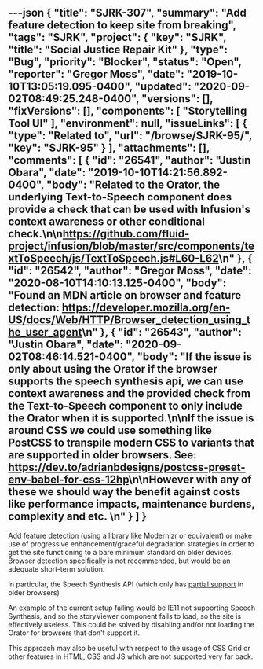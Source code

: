 ---json
{
  "title": "SJRK-307",
  "summary": "Add feature detection to keep site from breaking",
  "tags": "SJRK",
  "project": {
    "key": "SJRK",
    "title": "Social Justice Repair Kit"
  },
  "type": "Bug",
  "priority": "Blocker",
  "status": "Open",
  "reporter": "Gregor Moss",
  "date": "2019-10-10T13:05:19.095-0400",
  "updated": "2020-09-02T08:49:25.248-0400",
  "versions": [],
  "fixVersions": [],
  "components": [
    "Storytelling Tool UI"
  ],
  "environment": null,
  "issueLinks": [
    {
      "type": "Related to",
      "url": "/browse/SJRK-95/",
      "key": "SJRK-95"
    }
  ],
  "attachments": [],
  "comments": [
    {
      "id": "26541",
      "author": "Justin Obara",
      "date": "2019-10-10T14:21:56.892-0400",
      "body": "Related to the Orator, the underlying Text-to-Speech component does provide a check that can be used with Infusion's context awareness or other conditional check.\n\n<https://github.com/fluid-project/infusion/blob/master/src/components/textToSpeech/js/TextToSpeech.js#L60-L62>\n"
    },
    {
      "id": "26542",
      "author": "Gregor Moss",
      "date": "2020-08-10T14:10:13.125-0400",
      "body": "Found an MDN article on browser and feature detection: <https://developer.mozilla.org/en-US/docs/Web/HTTP/Browser_detection_using_the_user_agent>\n"
    },
    {
      "id": "26543",
      "author": "Justin Obara",
      "date": "2020-09-02T08:46:14.521-0400",
      "body": "If the issue is only about using the Orator if the browser supports the speech synthesis api, we can use context awareness and the provided check from the Text-to-Speech component to only include the Orator when it is supported.\n\nIf the issue is around CSS we could use something like PostCSS to transpile modern CSS to variants that are supported in older browsers. See: <https://dev.to/adrianbdesigns/postcss-preset-env-babel-for-css-12hp>\n\nHowever with any of these we should way the benefit against costs like performance impacts, maintenance burdens, complexity and etc. \n"
    }
  ]
}
---
Add feature detection (using a library like Modernizr or equivalent) or make use of progressive enhancement/graceful degradation strategies in order to get the site functioning to a bare minimum standard on older devices. Browser detection specifically is not recommended, but would be an adequate short-term solution.

In particular, the Speech Synthesis API (which only has [partial support](https://caniuse.com/#feat=speech-synthesis) in older browsers)

An example of the current setup failing would be IE11 not supporting Speech Synthesis, and so the storyViewer component fails to load, so the site is effectively useless. This could be solved by disabling and/or not loading the Orator for browsers that don't support it.

This approach may also be useful with respect to the usage of CSS Grid or other features in HTML, CSS and JS which are not supported very far back.

        
